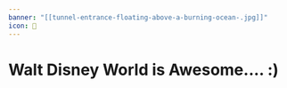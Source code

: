 ```yaml
---
banner: "[[tunnel-entrance-floating-above-a-burning-ocean-.jpg]]"
icon: 🏰
---
```


# Walt Disney World is Awesome.... :)